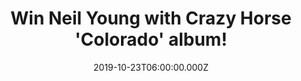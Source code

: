 ---
campaign-uuid: "c-170de8e2-f94e-4691-a08a-bc57f605d666"
type: "Competition"
category: "Music"
date: "2019-10-23T06:00:00.000Z"
end-date: "2019-12-23T23:59:00.000Z"
disable-form: false
is_promoted: false
has_entry_page: true
title: "Win Neil Young with Crazy Horse 'Colorado' album!"
competition-description: "<p>Colorado is the upcoming 39th studio album by Canadian\
  \ singer-songwriter Neil Young and his first album with Crazy Horse since 2012.\
  \ Ten track album where Neil shows a bold sense of self-awareness. We are giving\
  \ away a copy of Neils brand new album to one lucky NME AAA member to win.</p>\n\
  <p>Click below for a chance to win now.</p>\n"
hero-header: "Win Neil Young with Crazy Horse 'Colorado' album!"
terms-confirmation: "N/A"
banner-img: "https://assets.expresslyapp.com/asset-dd73eaa8-f62c-4d25-82ca-ba6875832d65.jpg"
logo-left-href: "aaa.nme.com"
logo-left-image: "https://assets.expresslyapp.com/asset-fef1ae6b-43ca-4f96-921e-4bf9f43d8a03.jpg"
logo-left-title: "NME AAA"
bg-image-hero: "https://assets.expresslyapp.com/asset-cb0b0696-0397-4d5b-ad3d-7730c0f340dc.jpg"
bg-image-first: "https://assets.expresslyapp.com/asset-5439bf6a-7620-469c-bace-44c27babdb8a.jpg"
section1-content: "<p>This incarnation of Crazy Horse is Neil Young on vocals, guitar,\
  \ piano, harmonica and vibes, Billy Talbot on bass, Ralph Molina on drums and features\
  \ the return of Nils Lofgren on guitar and piano, almost 50 years since he last\
  \ appeared on a Crazy Horse album.</p>\n<p>Enter below for a chance to win now.</p>\n"
entry-title: "Win Neil Young with Crazy Horse 'Colorado' album!"
entry-content: "<p>Enter the draw to win Neil Young with Crazy Horse 'Colorado' album\
  \ by completing the form below before 23:59 on the 23rd of December 2019.</p>\n"
has-winner: true
winner-title: "CONGRATULATIONS to Kevin W. who won Neil Young with Crazy Horse 'Colorado'\
  \ album!"
winner-banner: "https://assets.expresslyapp.com/asset-cbbbb4cf-fa90-48bc-add7-909c02b802f1.jpg"
prize-description: "Neil Young with Crazy Horse 'Colorado' album!"
special-conditions: "Multiple entries are allowed up to one every day."
country-restrictions:
- "GB"
---